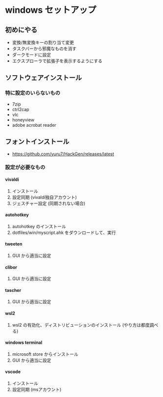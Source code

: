 # windows セットアップ

## 初めにやる
- 変換/無変換キーの割り当て変更
- タスクバーから邪魔なものを消す
- ダークモードに設定
- エクスプローラで拡張子を表示するようにする

## ソフトウェアインストール
### 特に設定のいらないもの
- 7zip
- ctrl2cap
- vlc
- honeyview
- adobe acrobat reader

## フォントインストール
- https://github.com/yuru7/HackGen/releases/latest

### 設定が必要なもの
#### vivaldi
1. インストール
2. 設定同期 (vivaldi独自アカウント)
3. ジェスチャー設定 (同期されない場合)

#### autohotkey
1. autohotkey のインストール
2. dotfiles/win/myscript.ahk をダウンロードして、実行

#### tweeten
1. GUI から適当に設定

#### clibor
1. GUI から適当に設定

#### tascher
1. GUI から適当に設定

#### wsl2
1. wsl2 の有効化、ディストリビューションのインストール (やり方は都度調べる)

#### windows terminal
1. microsoft store からインストール
2. GUI から適当に設定

#### vscode
1. インストール
2. 設定同期 (msアカウント)